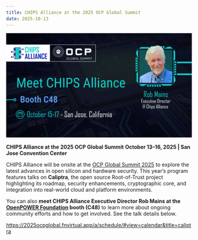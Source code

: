 ```yaml
---
title: CHIPS Alliance at the 2025 OCP Global Summit
date: 2025-10-13
---
```


![OCP Booth Card](ocp-c48.png)

**CHIPS Alliance at the 2025 OCP Global Summit**
**October 13–16, 2025 | San Jose Convention Center**

CHIPS Alliance will be onsite at the [OCP Global Summit 2025](https://www.opencompute.org/summit/global-summit) to explore the latest advances in open silicon and hardware security. This year’s program features talks on **Caliptra**, the open source Root-of-Trust project highlighting its roadmap, security enhancements, cryptographic core, and integration into real-world cloud and platform environments.

You can also **meet CHIPS Alliance Executive Director Rob Mains at the [OpenPOWER Foundation](https://openpowerfoundation.org/events/ocpnasummit2025/) booth (C48)** to learn more about ongoing community efforts and how to get involved. See the talk details below. 

https://2025ocpglobal.fnvirtual.app/a/schedule/#view=calendar&title=caliptra
